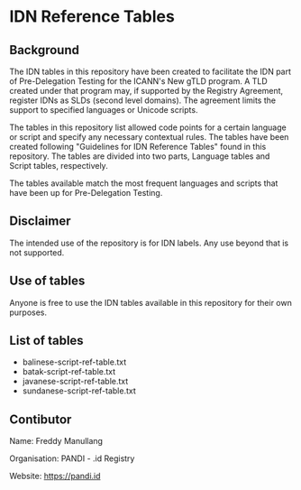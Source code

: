 # IDN Reference Tables
## Background
The IDN tables in this repository have been created to facilitate the IDN part of Pre-Delegation Testing for the ICANN's New gTLD program. A TLD created under that program may, if supported by the Registry Agreement, register IDNs as SLDs (second level domains). The agreement limits the support to specified languages or Unicode scripts.

The tables in this repository list allowed code points for a certain language or script and specify any necessary contextual rules. The tables have been created following "Guidelines for IDN Reference Tables" found in this repository. The tables are divided into two parts, Language tables and Script tables, respectively.

The tables available match the most frequent languages and scripts that have been up for Pre-Delegation Testing.

## Disclaimer
The intended use of the repository is for IDN labels. Any use beyond that is not supported.

## Use of tables
Anyone is free to use the IDN tables available in this repository for their own purposes.

## List of tables
- balinese-script-ref-table.txt
- batak-script-ref-table.txt
- javanese-script-ref-table.txt
- sundanese-script-ref-table.txt

## Contibutor
Name: Freddy Manullang

Organisation: PANDI - .id Registry

Website: https://pandi.id
